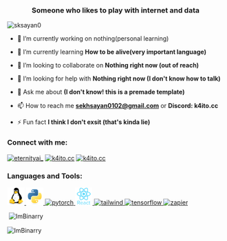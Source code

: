 <h3 align="center">Someone who likes to play with internet and data</h3>

<p align="left"> <img src="https://komarev.com/ghpvc/?username=sksayan0&label=Profile%20views&color=0e75b6&style=flat" alt="sksayan0" /> </p>

- 🔭 I’m currently working on nothing(personal learning)

- 🌱 I’m currently learning **How to be alive(very important language)**

- 👯 I’m looking to collaborate on **Nothing right now (out of reach)**

- 🤝 I’m looking for help with **Nothing right now (I don't know how to talk)**

- 💬 Ask me about **(I don't know! this is a premade template)**

- 📫 How to reach me **sekhsayan0102@gmail.com** or **Discord: k4ito.cc**

- ⚡ Fun fact **I think I don't exsit (that's kinda lie)**

<h3 align="left">Connect with me:</h3>
<p align="left">
<a href="https://twitter.com/eternityai_" target="blank"><img align="center" src="https://raw.githubusercontent.com/rahuldkjain/github-profile-readme-generator/master/src/images/icons/Social/twitter.svg" alt="eternityai_" height="30" width="40" /></a>
<a href="https://instagram.com/k4ito.cc" target="blank"><img align="center" src="https://raw.githubusercontent.com/rahuldkjain/github-profile-readme-generator/master/src/images/icons/Social/instagram.svg" alt="k4ito.cc" height="30" width="40" /></a>
<a href="https://discord.gg/k4ito.cc" target="blank"><img align="center" src="https://raw.githubusercontent.com/rahuldkjain/github-profile-readme-generator/master/src/images/icons/Social/discord.svg" alt="k4ito.cc" height="30" width="40" /></a>
</p>

<h3 align="left">Languages and Tools:</h3>
<p align="left"> <a href="https://www.linux.org/" target="_blank" rel="noreferrer"> <img src="https://raw.githubusercontent.com/devicons/devicon/master/icons/linux/linux-original.svg" alt="linux" width="40" height="40"/> </a> <a href="https://www.python.org" target="_blank" rel="noreferrer"> <img src="https://raw.githubusercontent.com/devicons/devicon/master/icons/python/python-original.svg" alt="python" width="40" height="40"/> </a> <a href="https://pytorch.org/" target="_blank" rel="noreferrer"> <img src="https://www.vectorlogo.zone/logos/pytorch/pytorch-icon.svg" alt="pytorch" width="40" height="40"/> </a> <a href="https://reactjs.org/" target="_blank" rel="noreferrer"> <img src="https://raw.githubusercontent.com/devicons/devicon/master/icons/react/react-original-wordmark.svg" alt="react" width="40" height="40"/> </a> <a href="https://tailwindcss.com/" target="_blank" rel="noreferrer"> <img src="https://www.vectorlogo.zone/logos/tailwindcss/tailwindcss-icon.svg" alt="tailwind" width="40" height="40"/> </a> <a href="https://www.tensorflow.org" target="_blank" rel="noreferrer"> <img src="https://www.vectorlogo.zone/logos/tensorflow/tensorflow-icon.svg" alt="tensorflow" width="40" height="40"/> </a> <a href="https://zapier.com" target="_blank" rel="noreferrer"> <img src="https://www.vectorlogo.zone/logos/zapier/zapier-icon.svg" alt="zapier" width="40" height="40"/> </a> </p>

<p>&nbsp;<img align="center" src="https://github-readme-stats.vercel.app/api?username=ImBinarry&show_icons=true&locale=en" alt="ImBinarry" /></p>

<p><img align="center" src="https://github-readme-streak-stats.herokuapp.com/?user=sksayan0&" alt="ImBinarry" /></p>

